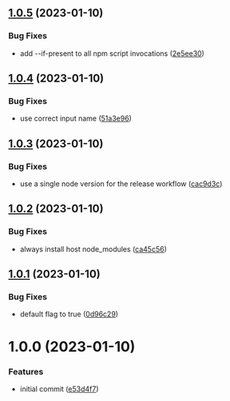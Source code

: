 ## [1.0.5](https://github.com/EricCrosson/typescript-action/compare/v1.0.4...v1.0.5) (2023-01-10)


### Bug Fixes

* add --if-present to all npm script invocations ([2e5ee30](https://github.com/EricCrosson/typescript-action/commit/2e5ee30d31cc12f9e8e0b1a49f1b30eefb62506c))

## [1.0.4](https://github.com/EricCrosson/typescript-action/compare/v1.0.3...v1.0.4) (2023-01-10)


### Bug Fixes

* use correct input name ([51a3e96](https://github.com/EricCrosson/typescript-action/commit/51a3e9627dc2651e09a7493883dabe90c150b22c))

## [1.0.3](https://github.com/EricCrosson/typescript-action/compare/v1.0.2...v1.0.3) (2023-01-10)


### Bug Fixes

* use a single node version for the release workflow ([cac9d3c](https://github.com/EricCrosson/typescript-action/commit/cac9d3c3dcaead4a2995f7f483aa2ecae7300686))

## [1.0.2](https://github.com/EricCrosson/typescript-action/compare/v1.0.1...v1.0.2) (2023-01-10)


### Bug Fixes

* always install host node_modules ([ca45c56](https://github.com/EricCrosson/typescript-action/commit/ca45c56cd94148c6376fb49da7d788b7933325a1))

## [1.0.1](https://github.com/EricCrosson/typescript-action/compare/v1.0.0...v1.0.1) (2023-01-10)


### Bug Fixes

* default flag to true ([0d96c29](https://github.com/EricCrosson/typescript-action/commit/0d96c299d662d4153f336aaa25adfe438a480a32))

# 1.0.0 (2023-01-10)


### Features

* initial commit ([e53d4f7](https://github.com/EricCrosson/typescript-action/commit/e53d4f77ff33fb63586da20def46a3f57275756f))
